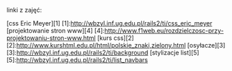 linki z zajęć:

[css Eric Meyer][1]
[1]:http://wbzyl.inf.ug.edu.pl/rails2/ti/css_eric_meyer
[projektowanie stron www][4]
[4]:http://www.f1web.eu/rozdzielczosc-przy-projektowaniu-stron-www.html
[kurs css][2]
[2]:http://www.kurshtml.edu.pl/html/polskie_znaki,zielony.html
[osyłacze][3]
[3]:http://wbzyl.inf.ug.edu.pl/rails2/ti/background
[stylizacje list][5]
[5]:http://wbzyl.inf.ug.edu.pl/rails2/ti/list_navbars
